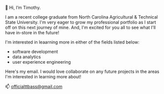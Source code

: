 <!---
- 👋 Hi, I’m @officialttbass
- 👀 I’m interested in ...
- 🌱 I’m currently learning ...
- 💞️ I’m looking to collaborate on ...
- 📫 How to reach me ...
--->

👋 Hi, I’m Timothy.

I am a recent college graduate from North Carolina Agricultural & Technical State University. I'm very eager to grow my professional portfolio as I start off on this
next journey of mine. And, I'm excited for you all to see what I'll have in-store in the future!

I'm interested in leaarning more in either of the fields listed below:
- software development
- data analytics
- user experience engineering

Here's my email. I would love collaborate on any future projects in the areas I'm interested in learning more about!

📫 officialttbass@gmail.com

<!---
officialttbass/officialttbass is a ✨ special ✨ repository because its `README.md` (this file) appears on your GitHub profile.
You can click the Preview link to take a look at your changes.
--->
